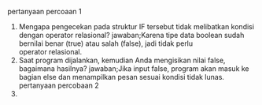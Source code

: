 pertanyaan percoaan 1
1. Mengapa pengecekan pada struktur IF tersebut tidak melibatkan kondisi dengan operator relasional?
jawaban;Karena tipe data boolean sudah bernilai benar (true) atau salah (false), jadi tidak perlu operator relasional.
2. Saat program dijalankan, kemudian Anda mengisikan nilai false, bagaimana hasilnya?
jawaban;Jika input false, program akan masuk ke bagian else dan menampilkan pesan sesuai kondisi tidak lunas.
pertanyaan percobaan 2
1. 
